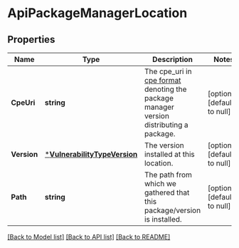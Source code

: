 # ApiPackageManagerLocation

## Properties
Name | Type | Description | Notes
------------ | ------------- | ------------- | -------------
**CpeUri** | **string** | The cpe_uri in [cpe format](https://cpe.mitre.org/specification/) denoting the package manager version distributing a package. | [optional] [default to null]
**Version** | [***VulnerabilityTypeVersion**](VulnerabilityTypeVersion.md) | The version installed at this location. | [optional] [default to null]
**Path** | **string** | The path from which we gathered that this package/version is installed. | [optional] [default to null]

[[Back to Model list]](../README.md#documentation-for-models) [[Back to API list]](../README.md#documentation-for-api-endpoints) [[Back to README]](../README.md)


